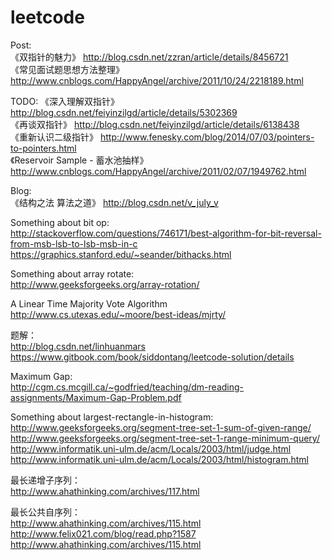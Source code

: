 leetcode
========
Post:  
《双指针的魅力》 http://blog.csdn.net/zzran/article/details/8456721  
《常见面试题思想方法整理》 http://www.cnblogs.com/HappyAngel/archive/2011/10/24/2218189.html  

TODO:
《深入理解双指针》 http://blog.csdn.net/feiyinzilgd/article/details/5302369  
《再谈双指针》 http://blog.csdn.net/feiyinzilgd/article/details/6138438  
《重新认识二级指针》 http://www.fenesky.com/blog/2014/07/03/pointers-to-pointers.html  
《Reservoir Sample - 蓄水池抽样》 http://www.cnblogs.com/HappyAngel/archive/2011/02/07/1949762.html  

Blog:  
《结构之法 算法之道》 http://blog.csdn.net/v_july_v  

Something about bit op:  
http://stackoverflow.com/questions/746171/best-algorithm-for-bit-reversal-from-msb-lsb-to-lsb-msb-in-c  
https://graphics.stanford.edu/~seander/bithacks.html  

Something about array rotate:  
http://www.geeksforgeeks.org/array-rotation/  

A Linear Time Majority Vote Algorithm  
http://www.cs.utexas.edu/~moore/best-ideas/mjrty/  


题解：  
http://blog.csdn.net/linhuanmars  
https://www.gitbook.com/book/siddontang/leetcode-solution/details  


Maximum Gap:  
http://cgm.cs.mcgill.ca/~godfried/teaching/dm-reading-assignments/Maximum-Gap-Problem.pdf  
  
Something about largest-rectangle-in-histogram:  
http://www.geeksforgeeks.org/segment-tree-set-1-sum-of-given-range/  
http://www.geeksforgeeks.org/segment-tree-set-1-range-minimum-query/  
http://www.informatik.uni-ulm.de/acm/Locals/2003/html/judge.html  
http://www.informatik.uni-ulm.de/acm/Locals/2003/html/histogram.html


最长递增子序列：  
http://www.ahathinking.com/archives/117.html  


最长公共自序列：  
http://www.ahathinking.com/archives/115.html  
http://www.felix021.com/blog/read.php?1587  
http://www.ahathinking.com/archives/115.html  

